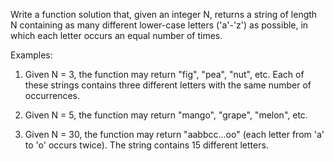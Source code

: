 Write a function solution that, given an integer N, returns a string of length N containing as many different lower-case letters ('a'-'z') as possible, in which each letter occurs an equal number of times.

Examples:

1. Given N = 3, the function may return "fig", "pea", "nut", etc. Each of these strings contains three different letters with the same number of occurrences.

2. Given N = 5, the function may return "mango", "grape", "melon", etc.

3. Given N = 30, the function may return "aabbcc...oo" (each letter from 'a' to 'o' occurs twice). The string contains 15 different letters.